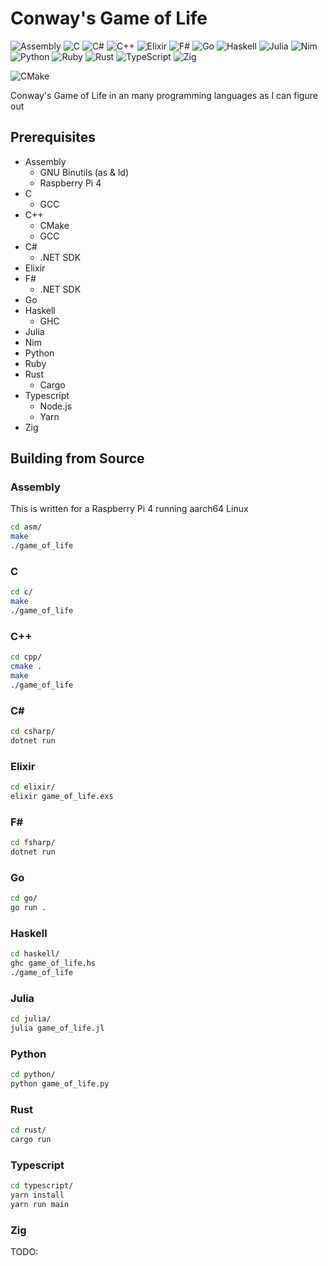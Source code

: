 # Conway's Game of Life

![Assembly](https://img.shields.io/badge/Assembly-black?style=for-the-badge&logo=arm&logoColor=white)
![C](https://img.shields.io/badge/c-%2300599C.svg?style=for-the-badge&logo=c&logoColor=white)
![C#](https://img.shields.io/badge/c%23-%23239120.svg?style=for-the-badge&logo=.net&logoColor=white)
![C++](https://img.shields.io/badge/c++-%2300599C.svg?style=for-the-badge&logo=c%2B%2B&logoColor=white)
![Elixir](https://img.shields.io/badge/elixir-%234B275F.svg?style=for-the-badge&logo=elixir&logoColor=white)
![F#](https://img.shields.io/badge/f%23-%23239120.svg?style=for-the-badge&logo=.net&logoColor=white)
![Go](https://img.shields.io/badge/go-%2300ADD8.svg?style=for-the-badge&logo=go&logoColor=white)
![Haskell](https://img.shields.io/badge/Haskell-5e5086?style=for-the-badge&logo=haskell&logoColor=white)
![Julia](https://img.shields.io/badge/-Julia-9558B2?style=for-the-badge&logo=julia&logoColor=white)
![Nim](https://img.shields.io/badge/nim-%23FFE953.svg?style=for-the-badge&logo=nim&logoColor=black)
![Python](https://img.shields.io/badge/python-3670A0?style=for-the-badge&logo=python&logoColor=ffdd54)
![Ruby](https://img.shields.io/badge/ruby-%23CC342D.svg?style=for-the-badge&logo=ruby&logoColor=white)
![Rust](https://img.shields.io/badge/rust-%23000000.svg?style=for-the-badge&logo=rust&logoColor=white)
![TypeScript](https://img.shields.io/badge/typescript-%23007ACC.svg?style=for-the-badge&logo=typescript&logoColor=white)
![Zig](https://img.shields.io/badge/Zig-%23F7A41D.svg?style=for-the-badge&logo=zig&logoColor=white)

![CMake](https://img.shields.io/badge/CMake-%23008FBA.svg?style=for-the-badge&logo=cmake&logoColor=white)

Conway's Game of Life in an many programming languages as I can figure out

## Prerequisites

- Assembly
  - GNU Binutils (as & ld)
  - Raspberry Pi 4
- C
  - GCC
- C++
  - CMake
  - GCC
- C#
  - .NET SDK
- Elixir
- F#
  - .NET SDK
- Go
- Haskell
  - GHC
- Julia
- Nim
- Python
- Ruby
- Rust
  - Cargo
- Typescript
  - Node.js
  - Yarn
- Zig

## Building from Source

### Assembly

This is written for a Raspberry Pi 4 running aarch64 Linux

```sh
cd asm/
make
./game_of_life
```

### C

```sh
cd c/
make
./game_of_life
```

### C++

```sh
cd cpp/
cmake .
make
./game_of_life
```

### C\#

```sh
cd csharp/
dotnet run
```

### Elixir

```sh
cd elixir/
elixir game_of_life.exs
```

### F\#

```sh
cd fsharp/
dotnet run
```

### Go

```sh
cd go/
go run .
```

### Haskell

```sh
cd haskell/
ghc game_of_life.hs
./game_of_life
```

### Julia

```sh
cd julia/
julia game_of_life.jl
```

### Python

```sh
cd python/
python game_of_life.py
```

### Rust

```sh
cd rust/
cargo run
```

### Typescript

```sh
cd typescript/
yarn install
yarn run main
```

### Zig

TODO:
